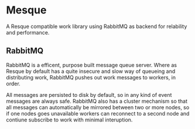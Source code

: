 # Mesque

A Resque compatible work library using RabbitMQ as backend for relability and performance. 

## RabbitMQ

RabbitMQ is a efficent, purpose built message queue server. Where as Resque by default has a quite insecure and slow way of queueing and distributing work, RabbitMQ pushes out work messages to workers, in order. 

All messages are persisted to disk by default, so in any kind of event messages are always safe. RabbitMQ also has a cluster mechanism so that all messages can automatically be mirrored between two or more nodes, so if one nodes goes unavailable workers can reconnect to a second node and contiune subscribe to work with minimal interuption. 
